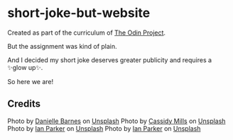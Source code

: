 # short-joke-but-website

Created as part of the curriculum of [The Odin Project](https://www.theodinproject.com/lessons/foundations-landing-page). 

But the assignment was kind of plain. 

And I decided my short joke deserves greater publicity and requires a ✨glow up✨. 

So here we are! 

## Credits
Photo by <a href="https://unsplash.com/@ghost_cat?utm_source=unsplash&utm_medium=referral&utm_content=creditCopyText">Danielle Barnes</a> on <a href="https://unsplash.com/images/animals/penguin?utm_source=unsplash&utm_medium=referral&utm_content=creditCopyText">Unsplash</a>
Photo by <a href="https://unsplash.com/ko/@itscassy_wassy?utm_source=unsplash&utm_medium=referral&utm_content=creditCopyText">Cassidy Mills</a> on <a href="https://unsplash.com/images/animals/penguin?utm_source=unsplash&utm_medium=referral&utm_content=creditCopyText">Unsplash</a>
Photo by <a href="https://unsplash.com/@evanescentlight?utm_source=unsplash&utm_medium=referral&utm_content=creditCopyText">Ian Parker</a> on <a href="https://unsplash.com/images/animals/penguin?utm_source=unsplash&utm_medium=referral&utm_content=creditCopyText">Unsplash</a>
Photo by <a href="https://unsplash.com/@evanescentlight?utm_source=unsplash&utm_medium=referral&utm_content=creditCopyText">Ian Parker</a> on <a href="https://unsplash.com/images/animals/penguin?utm_source=unsplash&utm_medium=referral&utm_content=creditCopyText">Unsplash</a>
